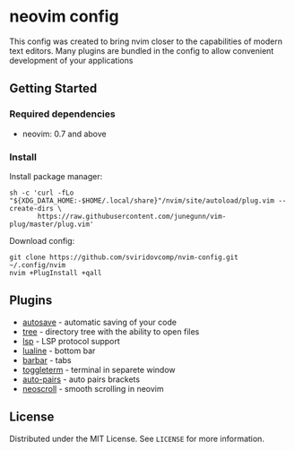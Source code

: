 # neovim config

This config was created to bring nvim closer to the capabilities of modern text editors. Many plugins are bundled in the config to allow convenient development of your applications

## Getting Started

### Required dependencies

- neovim: 0.7 and above

### Install

Install package manager:
```
sh -c 'curl -fLo "${XDG_DATA_HOME:-$HOME/.local/share}"/nvim/site/autoload/plug.vim --create-dirs \
       https://raw.githubusercontent.com/junegunn/vim-plug/master/plug.vim'
```

Download config:

```shell
git clone https://github.com/sviridovcomp/nvim-config.git ~/.config/nvim
nvim +PlugInstall +qall
```

## Plugins

- [autosave](https://github.com/Pocco81/AutoSave.nvim) - automatic saving of your code
- [tree](https://github.com/kyazdani42/nvim-tree.lua) - directory tree with the ability to open files
- [lsp](https://github.com/neovim/nvim-lspconfig) - LSP protocol support
- [lualine](https://github.com/nvim-lualine/lualine.nvim) - bottom bar
- [barbar](https://github.com/romgrk/barbar.nvim.git) - tabs
- [toggleterm](https://github.com/akinsho/toggleterm.nvim) - terminal in separete window
- [auto-pairs](https://github.com/jiangmiao/auto-pairs) - auto pairs brackets
- [neoscroll](https://github.com/karb94/neoscroll.nvim) - smooth scrolling in neovim

## License

Distributed under the MIT License. See `LICENSE` for more information.


